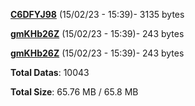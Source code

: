 [**C6DFYJ98**](/data/C6DFYJ98.txt) (15/02/23 - 15:39)- 3135 bytes

[**gmKHb26Z**](/data/gmKHb26Z.txt) (15/02/23 - 15:39)- 243 bytes

[**gmKHb26Z**](/data/gmKHb26Z.txt) (15/02/23 - 15:39)- 243 bytes

**Total Datas**: 10043

**Total Size**: 65.76 MB / 65.8 MB